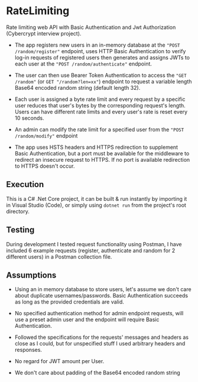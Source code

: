 # RateLimiting
 Rate limiting web API with Basic Authentication and Jwt Authorization (Cybercrypt interview project).

* The app registers new users in an in-memory database at the 
 `"POST /random/register"` endpoint, uses HTTP Basic Authentication to verify log-in requests of registered users then generates and assigns JWTs to each user at the `"POST /random/authenticate"` endpoint. 

* The user can then use Bearer Token Authentication to access the `"GET /random"` (or `GET "/random?len=xx"`) endpoint to request a variable length Base64 encoded random string (default length 32). 

* Each user is assigned a byte rate limit and every request by a specific user reduces that user's bytes by the corresponding request's length. Users can have different rate limits and every user's rate is reset every 10 seconds.

* An admin can modify the rate limit for a specified user from the `"POST /random/modify"` endpoint 

* The app uses HSTS headers and HTTPS redirection to supplement Basic Authentication, but a port must be available for the middleware to redirect an insecure request to HTTPS. If no port is available redirection to HTTPS doesn't occur.

## Execution
 This is a C# .Net Core project, it can be built & run instantly by importing it in Visual Studio (Code), or simply using `dotnet run` from the project's root directory.

## Testing
 During development I tested request functionality using Postman, I have included 6 example requests (register, authenticate and random for 2 different users) in a Postman collection file.

## Assumptions
* Using an in memory database to store users, let's assume we don't care about duplicate usernames/passwords. Basic Authentication succeeds as long as the provided credentials are valid.

* No specified authentication method for admin endpoint requests, will use a preset admin user and the endpoint will require Basic Authentication.

* Followed the specifications for the requests' messages and headers as close as I could, but for unspecified stuff I used arbitrary headers and responses.

* No regard for JWT amount per User.

* We don't care about padding of the Base64 encoded random string
